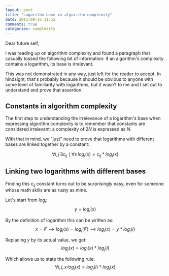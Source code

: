 ```yaml
---
layout: post
title: "Logarithm base in algorithm complexity"
date: 2013-09-15 11:15
comments: true
categories: complexity
---
```

Dear future self,

I was reading up on algorithm complexity and found a paragraph that casually tossed the following bit of information:
if an algorithm's complexity contains a logarithm, its base is irrelevant.

This was not demonstrated in any way, just left for the reader to accept. In hindsight, that's probably because it
should be obvious to anyone with some level of familiarity with logarithms, but it wasn't to me and I set out to
understand and prove that assertion.

<!-- more -->


## Constants in algorithm complexity

The first step to understanding the irrelevance of a logarithm's base when expressing algorithm complexity is to
remember that constants are considered irrelevant: a complexity of $2N$ is expressed as $N$.

With that in mind, we "just" need to prove that logarithms with different bases are linked together by a constant:

$$\forall i,j \, \exists c_{ij} \mid \forall x \, log_i(x) = c_{ij} * log_j(x)$$



## Linking two logarithms with different bases

Finding this $c_{ij}$ constant turns out to be surprisingly easy, even for someone whose math skills are as rusty as
mine.

Let's start from $log_i$:
$$y = log_i(x)$$

By the definition of logarithm this can be written as:
$$x = i^y \implies log_j(x) = log_j(i^y) \implies log_j(x) = y * log_j(i)$$

Replacing $y$ by its actual value, we get:
$$log_j(x) = log_i(x) * log_j(i)$$

Which allows us to state the following rule:
$$\forall i,j,x \, log_j(x) = log_j(i) * log_j(x)$$
